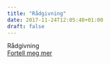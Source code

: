 ```yaml
---
title: "Rådgivning"
date: 2017-11-24T12:05:40+01:00
draft: false
---
```


<div class="row splash w-raad" style="margin-bottom:2rem">
    <div class="col-12 splash-wrapper">
        <div class="splash-slogan">Rådgivning
        </div>
        <div class="splash-btn">
            <a href="../contact">Fortell meg mer</a>
        </div>    
    </div>
</div>
